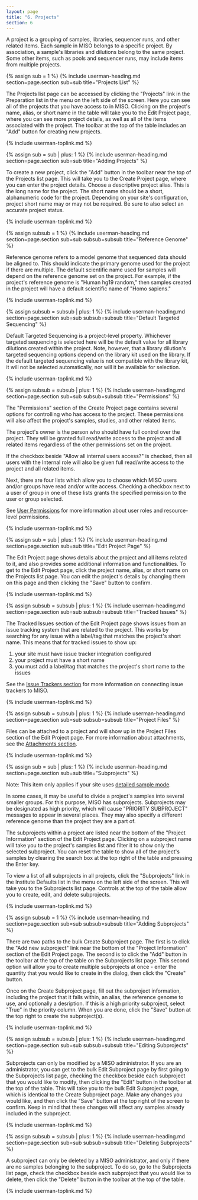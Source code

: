 ```yaml
---
layout: page
title: "6. Projects"
section: 6
---
```



A project is a grouping of samples, libraries, sequencer runs, and other related items. Each sample in MISO belongs to
a specific project. By association, a sample's libraries and dilutions belong to the same project. Some other items,
such as pools and sequencer runs, may include items from multiple projects.



{% assign sub = 1 %}
{% include userman-heading.md section=page.section sub=sub title="Projects List" %}

The Projects list page can be accessed by clicking the "Projects" link in the Preparation list in the menu on the left
side of the screen. Here you can see all of the projects that you have access to in MISO. Clicking on the project's
name, alias, or short name in the table will take you to the Edit Project page, where you can see more project details,
as well as all of the items associated with the project. The toolbar at the top of the table includes an "Add" button
for creating new projects.

{% include userman-toplink.md %}



{% assign sub = sub | plus: 1 %}
{% include userman-heading.md section=page.section sub=sub title="Adding Projects" %}

To create a new project, click the "Add" button in the toolbar near the top of the Projects list page. This will take
you to the Create Project page, where you can enter the project details. Choose a descriptive project alias. This is
the long name for the project. The short name should be a short, alphanumeric code for the project. Depending on your
site's configuration, project short name may or may not be required. Be sure to also select an accurate project status.

{% include userman-toplink.md %}



{% assign subsub = 1 %}
{% include userman-heading.md section=page.section sub=sub subsub=subsub title="Reference Genome" %}

Reference genome refers to a model genome that sequenced data should be aligned to. This should indicate the primary
genome used for the project if there are multiple. The default scientific name used for samples will depend on the
reference genome set on the project. For example, if the project's reference genome is "Human hg19 random," then
samples created in the project will have a default scientific name of "Homo sapiens."

{% include userman-toplink.md %}



{% assign subsub = subsub | plus: 1 %}
{% include userman-heading.md section=page.section sub=sub subsub=subsub title="Default Targeted Sequencing" %}

Default Targeted Sequencing is a project-level property. Whichever targeted sequencing is selected here will be the
default value for all library dilutions created within the project. Note, however, that a library dilution's targeted
sequencing options depend on the library kit used on the library. If the default targeted sequencing value is not
compatible with the library kit, it will not be selected automatically, nor will it be available for selection.

{% include userman-toplink.md %}



{% assign subsub = subsub | plus: 1 %}
{% include userman-heading.md section=page.section sub=sub subsub=subsub title="Permissions" %}

The "Permissions" section of the Create Project page contains several options for controlling who has access to the
project. These permissions will also affect the project's samples, studies, and other related items.

The project's owner is the person who should have full control over the project. They will be granted full read/write
access to the project and all related items regardless of the other permissions set on the project.

If the checkbox beside "Allow all internal users access?" is checked, then all users with the Internal role will also
be given full read/write access to the project and all related items.

Next, there are four lists which allow you to choose which MISO users and/or groups have read and/or write access.
Checking a checkbox next to a user of group in one of these lists grants the specified permission to the user or group
selected.

See [User Permissions](users_and_groups.html#user_permissions) for more information about user roles and resource-level
permissions.

{% include userman-toplink.md %}



{% assign sub = sub | plus: 1 %}
{% include userman-heading.md section=page.section sub=sub title="Edit Project Page" %}

The Edit Project page shows details about the project and all items related to it, and also provides some additional
information and functionalities. To get to the Edit Project page, click the project name, alias, or short name on the
Projects list page. You can edit the project's details by changing them on this page and then clicking the "Save"
button to confirm.

{% include userman-toplink.md %}


{% assign subsub = subsub | plus: 1 %}
{% include userman-heading.md section=page.section sub=sub subsub=subsub title="Tracked Issues" %}

The Tracked Issues section of the Edit Project page shows issues from an issue tracking system that are related to the
project. This works by searching for any issue with a label/tag that matches the project's short name. This means that
for tracked issues to show up:

1. your site must have issue tracker integration configured
1. your project must have a short name
1. you must add a label/tag that matches the project's short name to the issues

See the [Issue Trackers section](site_configuration.html#issue_trackers) for more information on connecting issue
trackers to MISO.

{% include userman-toplink.md %}



{% assign subsub = subsub | plus: 1 %}
{% include userman-heading.md section=page.section sub=sub subsub=subsub title="Project Files" %}

Files can be attached to a project and will show up in the Project Files section of the Edit Project page. For more
information about attachments, see the [Attachments section](attachments.html).

{% include userman-toplink.md %}



{% assign sub = sub | plus: 1 %}
{% include userman-heading.md section=page.section sub=sub title="Subprojects" %}

Note: This item only applies if your site uses [detailed sample mode](site_configuration.html#detailed_sample_mode).

In some cases, it may be useful to divide a project's samples into several smaller groups. For this purpose, MISO has
subprojects. Subprojects may be designated as high priority, which will cause "PRIORITY SUBPROJECT" messages to appear
in several places. They may also specify a different reference genome than the project they are a part of.

The subprojects within a project are listed near the bottom of the "Project Information" section of the Edit Project
page. Clicking on a subproject name will take you to the project's samples list and filter it to show only the selected
subproject. You can reset the table to show all of the project's samples by clearing the search box at the top right of
the table and pressing the Enter key.

To view a list of all subprojects in all projects, click the "Subprojects" link in the Institute Defaults list in the
menu on the left side of the screen. This will take you to the Subprojects list page. Controls at the top of the table
allow you to create, edit, and delete subprojects.

{% include userman-toplink.md %}



{% assign subsub = 1 %}
{% include userman-heading.md section=page.section sub=sub subsub=subsub title="Adding Subprojects" %}

There are two paths to the bulk Create Subproject page. The first is to click the "Add new subproject" link near the
bottom of the "Project Information" section of the Edit Project page. The second is to click the "Add" button in the
toolbar at the top of the table on the Subprojects list page. This second option will allow you to create multiple
subprojects at once - enter the quantity that you would like to create in the dialog, then click the "Create" button.

Once on the Create Subproject page, fill out the subproject information, including the project that it falls within,
an alias, the reference genome to use, and optionally a desription. If this is a high priority subproject, select
"True" in the priority column. When you are done, click the "Save" button at the top right to create the subproject(s).

{% include userman-toplink.md %}



{% assign subsub = subsub | plus: 1 %}
{% include userman-heading.md section=page.section sub=sub subsub=subsub title="Editing Subprojects" %}

Subprojects can only be modified by a MISO administrator. If you are an administrator, you can get to the bulk Edit
Subproject page by first going to the Subprojects list page, checking the checkbox beside each subproject that you
would like to modify, then clicking the "Edit" button in the toolbar at the top of the table. This will take you to the
bulk Edit Subproject page, which is identical to the Create Subproject page. Make any changes you would like, and then
click the "Save" button at the top right of the screen to confirm. Keep in mind that these changes will affect any
samples already included in the subproject.

{% include userman-toplink.md %}



{% assign subsub = subsub | plus: 1 %}
{% include userman-heading.md section=page.section sub=sub subsub=subsub title="Deleting Subprojects" %}

A subproject can only be deleted by a MISO administrator, and only if there are no samples belonging to the subproject.
To do so, go to the Subprojects list page, check the checkbox beside each subproject that you would like to delete,
then click the "Delete" button in the toolbar at the top of the table.

{% include userman-toplink.md %}

